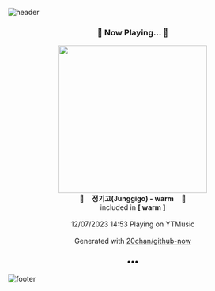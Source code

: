 ![header](https://capsule-render.vercel.app/api?type=wave&height=170&section=header&fontColor=090707&fontAlignX=45&fontAlignY=65&fontSize=100)

<h3 align="center">🎵 Now Playing... 🎵</h3>
<p align="center">
  <a href="https://music.youtube.com/watch?v=wkQqlxOuX_M">
    <img width="300" src="https://lh3.googleusercontent.com/WX6rMpKKSQ4dXt-xahoSRD1dwxjfOo3g6HehBmnnLM-Il8bRJ4ROCAgY01Si92p4U_W6VpgdK2AUEEfW">
  </a>
  <br>
  🎵&nbsp&nbsp&nbsp <b>정기고(Junggigo) - warm</b> &nbsp&nbsp&nbsp🎵
  <br>
  included in <b>[ warm ]</b>
  
  <br />
  <br />
  12/07/2023 14:53 Playing on YTMusic
  <br />
  <br />
  Generated with <a href="https://github.com/20chan/github-now">20chan/github-now</a>
</p>

<h3 align="center">•••</h3>

![footer](https://capsule-render.vercel.app/api?type=wave&height=150&section=footer)
